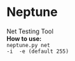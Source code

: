 # Neptune
Net Testing Tool
<br/>
<b>How to use: </b>
<br/>
<code>neptune.py net -i <ip-address> -e <finally number of range>(default 255)</code>
